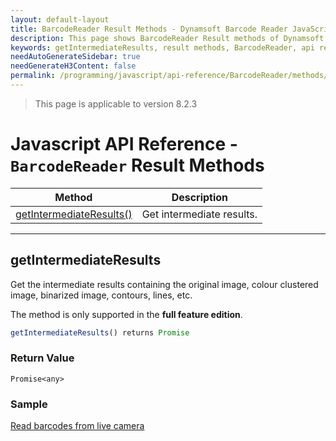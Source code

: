 ```yaml
---
layout: default-layout
title: BarcodeReader Result Methods - Dynamsoft Barcode Reader JavaScript Edition API
description: This page shows BarcodeReader Result methods of Dynamsoft Barcode Reader JavaScript SDK.
keywords: getIntermediateResults, result methods, BarcodeReader, api reference, javascript, js
needAutoGenerateSidebar: true
needGenerateH3Content: false
permalink: /programming/javascript/api-reference/BarcodeReader/methods/results.html
---
```

<!--NOTE, This page is used until version 8.2.3-->

> This page is applicable to version 8.2.3

# Javascript API Reference - `BarcodeReader` Result Methods

| Method             | Description |
|----------------------|-------------|
| [getIntermediateResults()](#getintermediateresults) | Get intermediate results. |

---

## getIntermediateResults

Get the intermediate results containing the original image, colour clustered image, binarized image, contours, lines, etc.

The method is only supported in the **full feature edition**.

```javascript
getIntermediateResults() returns Promise
```

### Return Value

`Promise<any>`

### Sample

[Read barcodes from live camera](https://demo.dynamsoft.com/dbr_wasm/barcode_reader_javascript.html)

